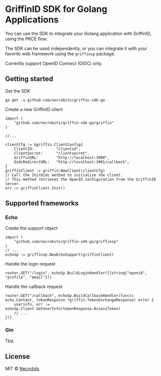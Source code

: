 # GriffinID SDK for Golang Applications

You can use the SDK to integrate your Golang application with GriffinID, using the PKCE flow.

The SDK can be used independently, or you can integrate it with your favorite web framework using the `griffinsp` package.

Currently support OpenID Connect (OIDC) only.

## Getting started

Get the SDK

```
go get -u github.com/necrobits/griffin-sdk-go
```

Create a new GriffinID client

```golang
import (
    "github.com/necrobits/griffin-sdk-go/griffin"
)

//...

clientCfg := &griffin.ClientConfig{
    ClientID:          "clientid",
    ClientSecret:      "clientsecret",
    GriffinURL:        "http://localhost:3000",
    OidcRedirectURL:   "http://localhost:3001/callback",
}
griffinClient := griffin.NewClient(clientCfg)
// Call the InitOidc method to initialize the client.
// This method retrieves the OpenID configuration from the GriffinID server.
err := griffinClient.Init()
```

## Supported frameworks

### Echo

Create the support object

```golang
import (
    "github.com/necrobits/griffin-sdk-go/griffinsp"
)
// ...
echoSp := griffinsp.NewEchoSupport(griffinClient)
```

Handle the login request

```golang
router.GET("/login", echoSp.BuildLoginHandler([]string{"openid", "profile", "email"}))
```

Handle the callback request

```golang
router.GET("/callback", echoSp.BuildCallbackHandler(func(c echo.Context, tokenResponse *griffin.TokenExchangeResponse) error {
	userinfo, err := echoSp.Client.GetUserInfo(tokenResponse.AccessToken)
    // ...
}))
```

### Gin

Tbd.

## License

MIT © [Necrobits](https://github.com/necrobits)
